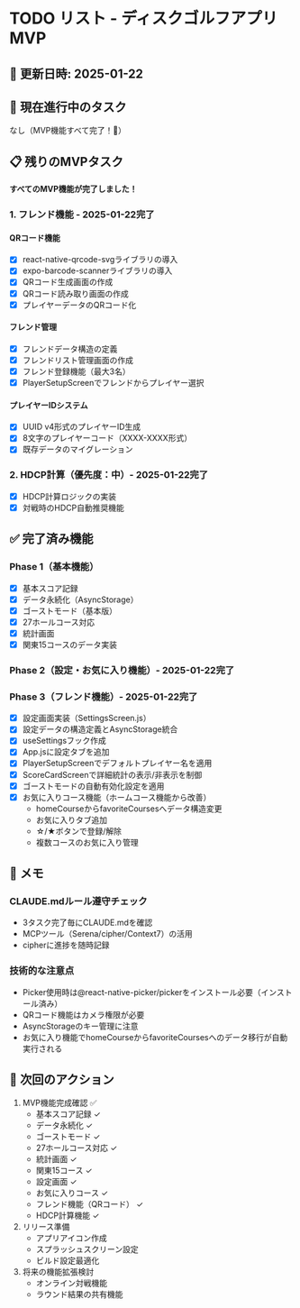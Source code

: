 # TODO リスト - ディスクゴルフアプリMVP

## 📅 更新日時: 2025-01-22

## 🚀 現在進行中のタスク

なし（MVP機能すべて完了！🎉）

## 📋 残りのMVPタスク

**すべてのMVP機能が完了しました！**

### 1. フレンド機能 - 2025-01-22完了

#### QRコード機能
- [x] react-native-qrcode-svgライブラリの導入
- [x] expo-barcode-scannerライブラリの導入
- [x] QRコード生成画面の作成
- [x] QRコード読み取り画面の作成
- [x] プレイヤーデータのQRコード化

#### フレンド管理
- [x] フレンドデータ構造の定義
- [x] フレンドリスト管理画面の作成
- [x] フレンド登録機能（最大3名）
- [x] PlayerSetupScreenでフレンドからプレイヤー選択

#### プレイヤーIDシステム
- [x] UUID v4形式のプレイヤーID生成
- [x] 8文字のプレイヤーコード（XXXX-XXXX形式）
- [x] 既存データのマイグレーション

### 2. HDCP計算（優先度：中）- 2025-01-22完了
- [x] HDCP計算ロジックの実装
- [x] 対戦時のHDCP自動推奨機能

## ✅ 完了済み機能

### Phase 1（基本機能）
- [x] 基本スコア記録
- [x] データ永続化（AsyncStorage）
- [x] ゴーストモード（基本版）
- [x] 27ホールコース対応
- [x] 統計画面
- [x] 関東15コースのデータ実装

### Phase 2（設定・お気に入り機能）- 2025-01-22完了

### Phase 3（フレンド機能）- 2025-01-22完了
- [x] 設定画面実装（SettingsScreen.js）
- [x] 設定データの構造定義とAsyncStorage統合
- [x] useSettingsフック作成
- [x] App.jsに設定タブを追加
- [x] PlayerSetupScreenでデフォルトプレイヤー名を適用
- [x] ScoreCardScreenで詳細統計の表示/非表示を制御
- [x] ゴーストモードの自動有効化設定を適用
- [x] お気に入りコース機能（ホームコース機能から改善）
  - homeCourseからfavoriteCoursesへデータ構造変更
  - お気に入りタブ追加
  - ☆/★ボタンで登録/解除
  - 複数コースのお気に入り管理

## 📝 メモ

### CLAUDE.mdルール遵守チェック
- 3タスク完了毎にCLAUDE.mdを確認
- MCPツール（Serena/cipher/Context7）の活用
- cipherに進捗を随時記録

### 技術的な注意点
- Picker使用時は@react-native-picker/pickerをインストール必要（インストール済み）
- QRコード機能はカメラ権限が必要
- AsyncStorageのキー管理に注意
- お気に入り機能でhomeCourseからfavoriteCoursesへのデータ移行が自動実行される

## 🔄 次回のアクション
1. MVP機能完成確認 ✅
   - 基本スコア記録 ✓
   - データ永続化 ✓
   - ゴーストモード ✓
   - 27ホールコース対応 ✓
   - 統計画面 ✓
   - 関東15コース ✓
   - 設定画面 ✓
   - お気に入りコース ✓
   - フレンド機能（QRコード） ✓
   - HDCP計算機能 ✓
2. リリース準備
   - アプリアイコン作成
   - スプラッシュスクリーン設定
   - ビルド設定最適化
3. 将来の機能拡張検討
   - オンライン対戦機能
   - ラウンド結果の共有機能